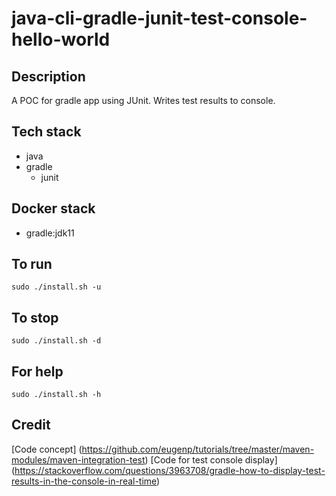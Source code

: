 # java-cli-gradle-junit-test-console-hello-world

## Description
A POC for gradle app using JUnit.
Writes test results to console.

## Tech stack
- java
- gradle
  - junit

## Docker stack
- gradle:jdk11

## To run
`sudo ./install.sh -u`

## To stop
`sudo ./install.sh -d`

## For help
`sudo ./install.sh -h`

## Credit
[Code concept] (https://github.com/eugenp/tutorials/tree/master/maven-modules/maven-integration-test)
[Code for test console display] (https://stackoverflow.com/questions/3963708/gradle-how-to-display-test-results-in-the-console-in-real-time)
